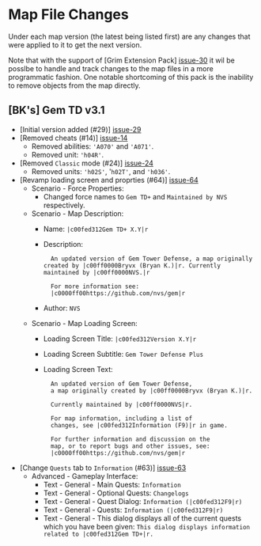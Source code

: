 # Map File Changes

Under each map version (the latest being listed first) are any changes that
were applied to it to get the next version.

Note that with the support of [Grim Extension Pack] [issue-30] it wil be
posslbe to handle and track changes to the map files in a more programmatic
fashion.  One notable shortcoming of this pack is the inability to remove
objects from the map directly.

## [BK's] Gem TD v3.1
- [Initial version added (#29)] [issue-29]
- [Removed cheats (#14)] [issue-14]
    * Removed abilities: `'A070'` and `'A071'`.
    * Removed unit: `'h04R'`.
- [Removed `Classic` mode (#24)] [issue-24]
    * Removed units: `'h02S'`, '`h02T'`, and `'h036'`.
- [Revamp loading screen and proprties (#64)] [issue-64]
    * Scenario - Force Properties:
        - Changed force names to `Gem TD+` and `Maintained by NVS`
          respectively.
    * Scenario - Map Description:
        - Name: `|c00fed312Gem TD+ X.Y|r`
        - Description:

                An updated version of Gem Tower Defense, a map originally created by |c00ff0000Bryvx (Bryan K.)|r. Currently maintained by |c00ff0000NVS.|r

                For more information see:
                |c0000ff00https://github.com/nvs/gem|r
        - Author: `NVS`
    * Scenario - Map Loading Screen:
        - Loading Screen Title: `|c00fed312Version X.Y|r`
        - Loading Screen Subtitle: `Gem Tower Defense Plus`
        - Loading Screen Text:

                An updated version of Gem Tower Defense,
                a map originally created by |c00ff0000Bryvx (Bryan K.)|r.

                Currently maintained by |c00ff0000NVS|r.

                For map information, including a list of
                changes, see |c00fed312Information (F9)|r in game.

                For further information and discussion on the
                map, or to report bugs and other issues, see:
                |c0000ff00https://github.com/nvs/gem|r

- [Change `Quests` tab to `Information` (#63)] [issue-63]
    * Advanced - Gameplay Interface:
        - Text - General - Main Quests: `Information`
        - Text - General - Optional Quests: `Changelogs`
        - Text - General - Quest Dialog: `Information (|c00fed312F9|r)`
        - Text - General - Quests: `Information (|c00fed312F9|r)`
        - Text - General - This dialog displays all of the current quests
          which you have been given: `This dialog displays information related
          to |c00fed312Gem TD+|r.`

[issue-14]: https://github.com/nvs/gem/issues/14
[issue-24]: https://github.com/nvs/gem/issues/24
[issue-29]: https://github.com/nvs/gem/issues/29
[issue-30]: https://github.com/nvs/gem/issues/30
[issue-63]: https://github.com/nvs/gem/issues/63
[issue-64]: https://github.com/nvs/gem/issues/64
